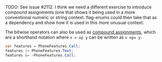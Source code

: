 TODO: See issue #2112. I think we need a different exercise to introduce compound assignments (one that shows it being used in a more conventional numeric or string context. flag-enums could then take that as a dependency and show how it is used in this more unusual context.

The bitwise operators can also be used as [compound assignments][compound-assignment], which are a shorthand notation where `x = op y` can be written as `x op= y`:

```csharp
var features = PhoneFeatures.Call;
features |= PhoneFeatures.Text;
features &= ~PhoneFeatures.Call;
```

[compound-assignment]: https://docs.microsoft.com/en-us/dotnet/csharp/language-reference/operators/bitwise-and-shift-operators#compound-assignment
